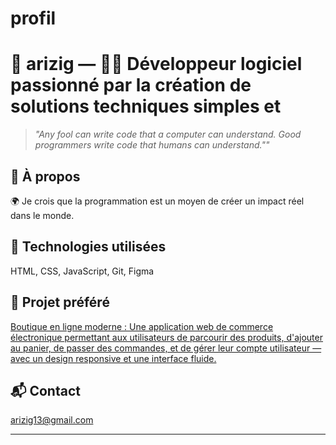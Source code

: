 # profil
# 👾 arizig — 👨‍💻 Développeur logiciel passionné par la création de solutions techniques simples et 

> _"Any fool can write code that a computer can understand. Good programmers write code that humans can understand.""_

## 🧠 À propos
🌍 Je crois que la programmation est un moyen de créer un impact réel dans le monde.

## 🔧 Technologies utilisées
HTML, CSS, JavaScript, Git, Figma

## 🧪 Projet préféré
[Boutique en ligne moderne  :  Une application web de commerce électronique permettant aux utilisateurs de parcourir des produits, d'ajouter au panier, de passer des commandes, et de gérer leur compte utilisateur — avec un design responsive et une interface fluide.](https://github.com/arizig/boutique-en-ligne-moderne-:-une-application-web-de-commerce-électronique-permettant-aux-utilisateurs-de-parcourir-des-produits,-d'ajouter-au-panier,-de-passer-des-commandes,-et-de-gérer-leur-compte-utilisateur-—-avec-un-design-responsive-et-une-interface-fluide.)

## 📬 Contact
arizig13@gmail.com

---
